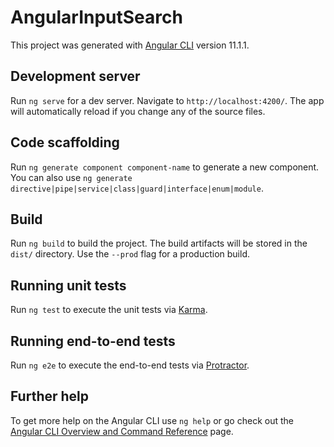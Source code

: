 
  # AngularInputSearch

  This project was generated with [Angular CLI](https://github.com/angular/angular-cli) version 11.1.1.
  
  ## Development server
  
  Run `ng serve` for a dev server. Navigate to `http://localhost:4200/`. The app will automatically reload if you change any of the source files.
  
  ## Code scaffolding
  
  Run `ng generate component component-name` to generate a new component. You can also use `ng generate directive|pipe|service|class|guard|interface|enum|module`.
  
  ## Build
  
  Run `ng build` to build the project. The build artifacts will be stored in the `dist/` directory. Use the `--prod` flag for a production build.
  
  ## Running unit tests
  
  Run `ng test` to execute the unit tests via [Karma](https://karma-runner.github.io).
  
  ## Running end-to-end tests
  
  Run `ng e2e` to execute the end-to-end tests via [Protractor](http://www.protractortest.org/).
  
  ## Further help
  
  To get more help on the Angular CLI use `ng help` or go check out the [Angular CLI Overview and Command Reference](https://angular.io/cli) page.
